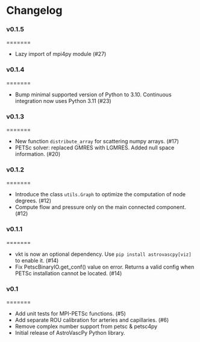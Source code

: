 # Changelog

### v0.1.5
=======
* Lazy import of mpi4py module (#27)

### v0.1.4
=======
* Bump minimal supported version of Python to 3.10. Continuous integration now uses Python 3.11 (#23)

### v0.1.3
=======
* New function `distribute_array` for scattering numpy arrays. (#17)
* PETSc solver: replaced GMRES with LGMRES. Added null space information. (#20)

### v0.1.2
=======
* Introduce the class `utils.Graph` to optimize the computation of node degrees. (#12)
* Compute flow and pressure only on the main connected component. (#12)   

### v0.1.1
=======
* vkt is now an optional dependency. Use `pip install astrovascpy[viz]` to enable it. (#14)
* Fix PetscBinaryIO.get_conf() value on error. Returns a valid config when PETSc installation cannot be located. (#14)

### v0.1
=======
* Add unit tests for MPI-PETSc functions. (#5)
* Add separate ROU calibration for arteries and capillaries. (#6)
* Remove complex number support from petsc & petsc4py
* Initial release of AstroVascPy Python library.
